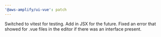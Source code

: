 ```yaml
---
'@aws-amplify/ui-vue': patch
---
```


Switched to vitest for testing. Add in JSX for the future. Fixed an error that showed for .vue files in the editor if there was an interface present.
